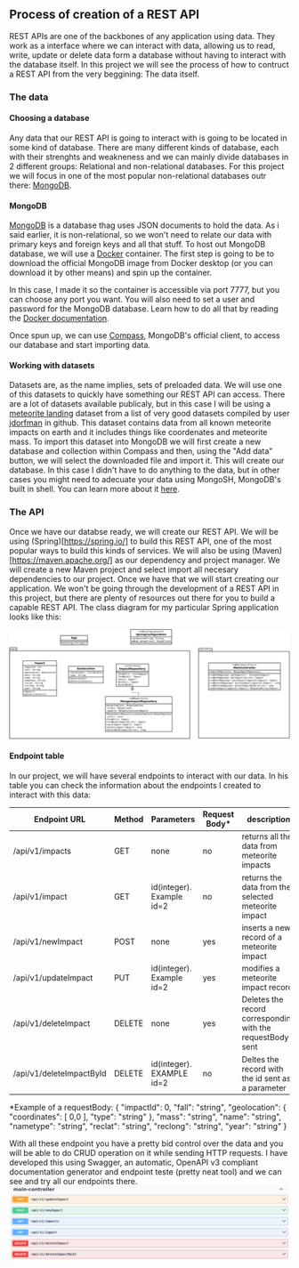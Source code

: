 ## Process of creation of a REST API
REST APIs are one of the backbones of any application using data. They work as a interface where we can interact with data, allowing us to read, write, update or delete data form a database without having to interact with the database itself. In this project
we will see the process of how to contruct a REST API from the very beggining: The data itself.

### The data
#### Choosing a database

Any data that our REST API is going to interact with is going to be located in some kind of database. There are many different kinds of database, each with their strenghts and weakneness and we can mainly divide databases in 2 different groups: Relational
and non-relational databases. For this project we will focus in one of the most popular non-relational databases outr there: [MongoDB](https://www.mongodb.com/es).
#### MongoDB

[MongoDB](https://www.mongodb.com/es) is a database thag uses JSON documents to hold the data. As i said earlier, it is non-relational, so we won't need to relate our data with primary keys and foreign keys and all that stuff. 
To host out MongoDB database, we will use a [Docker](https://www.docker.com/) container. 
The first step is going to be to download the official MongoDB image from Docker desktop (or you can download it by other means) and spin up the container.

In this case, I made it so the container is accessible via port 7777, but you can choose any port you want. You will also need to set a user and password for the MongoDB database. Learn how to do all that by reading the [Docker documentation](https://docs.docker.com/).

Once spun up, we can use [Compass](https://www.mongodb.com/products/tools/compass), MongoDB's official client, to access our database and start importing data.

#### Working with datasets

Datasets are, as the name implies, sets of preloaded data. We will use one of this datasets to quickly have something our REST API can access. There are a lot of datasets available publicaly, but in this case I will be using a [meteorite landing](https://github.com/jdorfman/awesome-json-datasets?tab=readme-ov-file#nasa) dataset from a list of very good datasets compiled by user [jdorfman](ttps://github.com/jdorfman) in github. This dataset contains data from all known meteorite impacts on earth and it includes things like coordenates and meteorite mass. To import this dataset into MongoDB we will first create a new database and collection within Compass and then, using the "Add data" button, we will select the downloaded file and import it. This will create our database. In this case I didn't have to do anything to the data, but in other cases you might need to adecuate your data using MongoSH, MongoDB's built in shell. You can learn more about it [here](https://www.mongodb.com/docs/mongodb-shell/).

### The API

Once we have our databse ready, we will create our REST API. We will be using (Spring)[https://spring.io/] to build this REST API, one of the most popular ways to build this kinds of services. We will also be using (Maven)[https://maven.apache.org/] as our dependency and project manager. We will create a new Maven project and select import all necesary dependencies to our project. Once we have that we will start creating our application. We won't be going through the development of a REST API in this project, but there are plenty of resources out there for you to build a capable REST API. The class diagram for my particular Spring application looks like this:

<a href="https://github.com/UnaiZelaia/datu-atzipena23-24/blob/features/mongoMeteorites/images/class_diagram.svg" target="_blank"><img src="https://github.com/UnaiZelaia/datu-atzipena23-24/blob/features/mongoMeteorites/images/class_diagram.svg"/></a>

#### Endpoint table

In our project, we will have several endpoints to interact with our data. In his table you can check the information about the endpoints I created to interact with this data:

| Endpoint URL             | Method | Parameters                | Request  Body*       | description
|--------------------------|--------|---------------------------|----------------------|------------------------------------------------------------|
| /api/v1/impacts          |  GET   | none                      | no                   | returns all the data from meteorite impacts                |
| /api/v1/impact           |  GET   | id(integer). Example id=2 | no                   | returns the data from the selected meteorite impact        |
| /api/v1/newImpact        |  POST  | none                      | yes                  | inserts a new record of a meteorite impact                 |
| /api/v1/updateImpact     |  PUT   | id(integer). Example id=2 | yes                  | modifies a meteorite impact record                         |
| /api/v1/deleteImpact     | DELETE | none                      | yes                  | Deletes the record corresponding with the requestBody sent |
| /api/v1/deleteImpactById  | DELETE | id(integer). EXAMPLE id=2 | no                  | Deltes the record with the id sent as a parameter          |

*Example of a requestBody:
  {
  "impactId": 0,
  "fall": "string",
  "geolocation": {
    "coordinates": [
      0,0
    ],
    "type": "string"
  },
  "mass": "string",
  "name": "string",
  "nametype": "string",
  "reclat": "string",
  "reclong": "string",
  "year": "string"
}

With all these endpoint you have a pretty bid control over the data and you will be able to do CRUD operation on it while sending HTTP requests. I have developed this using Swagger, an automatic, OpenAPI v3
compliant documentation generator and endpoint teste (pretty neat tool) and we can see and try all our endpoints there.  
<a href="https://github.com/UnaiZelaia/datu-atzipena23-24/blob/features/mongoMeteorites/images/swagger_mongo.png" target="_blank"><img src="https://github.com/UnaiZelaia/datu-atzipena23-24/blob/features/mongoMeteorites/images/swagger_mongo.png"/></a>


